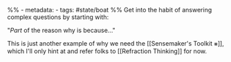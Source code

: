 %% - metadata:
	- tags: #state/boat %%
Get into the habit of answering complex questions by starting with: 

"*Part* of the reason why is because..."

This is just another example of why we need the [[Sensemaker's Toolkit ⨳]], which I'll only hint at and refer folks to [[Refraction Thinking]] for now.